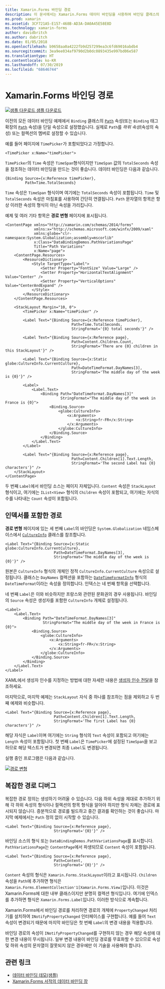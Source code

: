 ```yaml
---
title: Xamarin.Forms 바인딩 경로
description: 이 문서에서는 Xamarin.Forms 데이터 바인딩을 사용하여 바인딩 클래스의 경로 속성에서 하위 속성 및 컬렉션 멤버에 액세스하는 방법에 대해 설명합니다.
ms.prod: xamarin
ms.assetid: 3CF721A5-E157-468B-AD3A-DA0A45E58E8D
ms.technology: xamarin-forms
author: davidbritch
ms.author: dabritch
ms.date: 01/05/2018
ms.openlocfilehash: b9658aa0a4222fb9d257299ea3c6fd69016abdb4
ms.sourcegitcommit: 3ea9ee034af9790d2b0dc0893435e997bd06e587
ms.translationtype: HT
ms.contentlocale: ko-KR
ms.lasthandoff: 07/30/2019
ms.locfileid: "68646744"
---
```

# <a name="xamarinforms-binding-path"></a>Xamarin.Forms 바인딩 경로

[![샘플 다운로드](~/media/shared/download.png) 샘플 다운로드](https://docs.microsoft.com/samples/xamarin/xamarin-forms-samples/databindingdemos)

이전의 모든 데이터 바인딩 예제에서 `Binding` 클래스의 [`Path`](xref:Xamarin.Forms.Binding.Path) 속성(또는 `Binding` 태그 확장의 [`Path`](xref:Xamarin.Forms.Xaml.BindingExtension.Path) 속성)을 단일 속성으로 설정했습니다. 실제로 `Path`를 *하위 속성*(속성의 속성) 또는 컬렉션의 멤버로 설정할 수 있습니다.

예를 들어 페이지에 `TimePicker`가 포함되었다고 가정합니다.

```xaml
<TimePicker x:Name="timePicker">
```

`TimePicker`의 `Time` 속성은 `TimeSpan`형식이지만 `TimeSpan` 값의 `TotalSeconds` 속성을 참조하는 데이터 바인딩을 만드는 것이 좋습니다. 데이터 바인딩은 다음과 같습니다.

```xaml
{Binding Source={x:Reference timePicker},
         Path=Time.TotalSeconds}
```

`Time` 속성은 `TimeSpan` 형식이며 여기에는 `TotalSeconds` 속성이 포함됩니다. `Time` 및 `TotalSeconds` 속성은 마침표를 사용하여 간단히 연결됩니다. `Path` 문자열의 항목은 항상 이러한 속성의 형식이 아닌 속성을 가리킵니다.

예제 및 여러 기타 항목은 **경로 변형** 페이지에 표시됩니다.

```xaml
<ContentPage xmlns="http://xamarin.com/schemas/2014/forms"
             xmlns:x="http://schemas.microsoft.com/winfx/2009/xaml"
             xmlns:globe="clr-namespace:System.Globalization;assembly=mscorlib"
             x:Class="DataBindingDemos.PathVariationsPage"
             Title="Path Variations"
             x:Name="page">
    <ContentPage.Resources>
        <ResourceDictionary>
            <Style TargetType="Label">
                <Setter Property="FontSize" Value="Large" />
                <Setter Property="HorizontalTextAlignment" Value="Center" />
                <Setter Property="VerticalOptions" Value="CenterAndExpand" />
            </Style>
        </ResourceDictionary>
    </ContentPage.Resources>

    <StackLayout Margin="10, 0">
        <TimePicker x:Name="timePicker" />

        <Label Text="{Binding Source={x:Reference timePicker},
                              Path=Time.TotalSeconds,
                              StringFormat='{0} total seconds'}" />

        <Label Text="{Binding Source={x:Reference page},
                              Path=Content.Children.Count,
                              StringFormat='There are {0} children in this StackLayout'}" />

        <Label Text="{Binding Source={x:Static globe:CultureInfo.CurrentCulture},
                              Path=DateTimeFormat.DayNames[3],
                              StringFormat='The middle day of the week is {0}'}" />

        <Label>
            <Label.Text>
                <Binding Path="DateTimeFormat.DayNames[3]"
                         StringFormat="The middle day of the week in France is {0}">
                    <Binding.Source>
                        <globe:CultureInfo>
                            <x:Arguments>
                                <x:String>fr-FR</x:String>
                            </x:Arguments>
                        </globe:CultureInfo>
                    </Binding.Source>
                </Binding>
            </Label.Text>
        </Label>

        <Label Text="{Binding Source={x:Reference page},
                              Path=Content.Children[1].Text.Length,
                              StringFormat='The second Label has {0} characters'}" />
    </StackLayout>
</ContentPage>
```

두 번째 `Label`에서 바인딩 소스는 페이지 자체입니다. `Content` 속성은 `StackLayout` 형식이고, 여기에는 `IList<View>` 형식의 `Children` 속성이 포함되고, 여기에는 자식의 수를 나타내는 `Count` 속성이 포함됩니다.

## <a name="paths-with-indexers"></a>인덱서를 포함한 경로

**경로 변형** 페이지에 있는 세 번째 `Label`의 바인딩은 `System.Globalization` 네임스페이스에서 [`CultureInfo`](xref:System.Globalization.CultureInfo) 클래스를 참조합니다.

```xaml
<Label Text="{Binding Source={x:Static globe:CultureInfo.CurrentCulture},
                      Path=DateTimeFormat.DayNames[3],
                      StringFormat='The middle day of the week is {0}'}" />
```

원본은 `CultureInfo` 형식의 개체인 정적 `CultureInfo.CurrentCulture` 속성으로 설정됩니다. 클래스는 `DayNames` 컬렉션을 포함하는 [`DateTimeFormatInfo`](xref:System.Globalization.DateTimeFormatInfo) 형식의 `DateTimeFormat`이라는 속성을 정의합니다. 인덱스는 네 번째 항목을 선택합니다.

네 번째 `Label`은 이와 비슷하지만 프랑스와 관련된 문화권의 경우 사용됩니다. 바인딩의 `Source` 속성은 생성자를 포함한 `CultureInfo` 개체로 설정됩니다.

```xaml
<Label>
    <Label.Text>
        <Binding Path="DateTimeFormat.DayNames[3]"
                 StringFormat="The middle day of the week in France is {0}">
            <Binding.Source>
                <globe:CultureInfo>
                    <x:Arguments>
                        <x:String>fr-FR</x:String>
                    </x:Arguments>
                </globe:CultureInfo>
            </Binding.Source>
        </Binding>
    </Label.Text>
</Label>
```

XAML에서 생성자 인수를 지정하는 방법에 대한 자세한 내용은 [생성자 인수 전달](~/xamarin-forms/xaml/passing-arguments.md#constructor_arguments)을 참조하세요.

마지막으로, 마지막 예제는 `StackLayout` 자식 중 하나를 참조하는 점을 제외하고 두 번째 예제와 비슷합니다.

```xaml
<Label Text="{Binding Source={x:Reference page},
                      Path=Content.Children[1].Text.Length,
                      StringFormat='The first Label has {0} characters'}" />
```

해당 자식은 `Label`이며 여기에는 `String` 형식의 `Text` 속성이 포함되고 여기에는 `Length` 속성이 포함됩니다. 첫 번째 `Label`은 `TimePicker`에 설정된 `TimeSpan`을 보고하므로 해당 텍스트가 변경되면 최종 `Label`도 변경됩니다.

실행 중인 프로그램은 다음과 같습니다.

[![경로 변형](binding-path-images/pathvariations-small.png "경로 변형")](binding-path-images/pathvariations-large.png#lightbox "경로 변형")

## <a name="debugging-complex-paths"></a>복잡한 경로 디버그

복잡한 경로 정의는 생성하기 어려울 수 있습니다. 다음 하위 속성을 제대로 추가하기 위해 각 하위 속성의 형식이나 컬렉션의 항목 형식을 알아야 하지만 형식 자체는 경로에 표시되지 않습니다. 증분적으로 경로를 빌드하고 중간 결과를 확인하는 것이 좋습니다. 마지막 예제에서는 `Path` 정의 없이 시작할 수 있습니다.

```xaml
<Label Text="{Binding Source={x:Reference page},
                      StringFormat='{0}'}" />
```

바인딩 소스의 형식 또는 `DataBindingDemos.PathVariationsPage`를 표시합니다. `PathVariationsPage`는 `ContentPage`에서 파생되므로 `Content` 속성이 포함됩니다.

```xaml
<Label Text="{Binding Source={x:Reference page},
                      Path=Content,
                      StringFormat='{0}'}" />
```

`Content` 속성의 형식은 `Xamarin.Forms.StackLayout`이라고 표시됩니다. `Children` 속성을 `Path`에 추가하면 형식은 `Xamarin.Forms.ElementCollection'1[Xamarin.Forms.View]`입니다. 이것은 Xamarin.Forms에 대한 내부 클래스이지만 분명히 컬렉션 형식입니다. 여기에 인덱스를 추가하면 형식은 `Xamarin.Forms.Label`입니다. 이러한 방식으로 계속합니다.

Xamarin.Forms에서 바인딩 경로를 처리하면 경로의 개체에 `PropertyChanged` 처리기를 설치하여 `INotifyPropertyChanged` 인터페이스를 구현합니다. 예를 들어 `Text` 속성이 변경되기 때문에 마지막 바인딩은 첫 번째 `Label`의 변경 내용을 적용합니다.

바인딩 경로의 속성이 `INotifyPropertyChanged`를 구현하지 않는 경우 해당 속성에 대한 변경 내용이 무시됩니다. 일부 변경 내용이 바인딩 경로를 무효화할 수 있으므로 속성 및 하위 속성의 문자열이 잘못되지 않은 경우에만 이 기술을 사용해야 합니다.



## <a name="related-links"></a>관련 링크

- [데이터 바인딩 데모(샘플)](https://docs.microsoft.com/samples/xamarin/xamarin-forms-samples/databindingdemos)
- [Xamarin.Forms 서적의 데이터 바인딩 장](~/xamarin-forms/creating-mobile-apps-xamarin-forms/summaries/chapter16.md)
